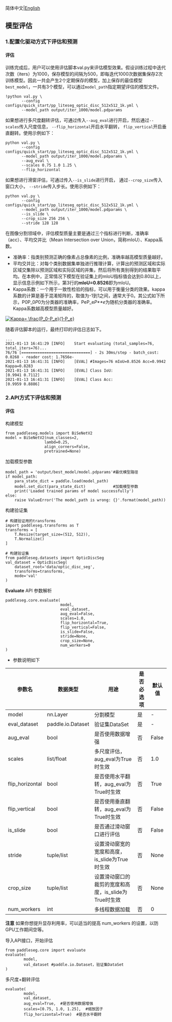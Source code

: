 简体中文|[English](evaluate.md)
## 模型评估

### 1.**配置化驱动**方式下评估和预测

#### 评估

训练完成后，用户可以使用评估脚本val.py来评估模型效果。假设训练过程中迭代次数（iters）为1000，保存模型的间隔为500，即每迭代1000次数据集保存2次训练模型。因此一共会产生2个定期保存的模型，加上保存的最佳模型`best_model`，一共有3个模型，可以通过`model_path`指定期望评估的模型文件。

```
!python val.py \
       --config configs/quick_start/pp_liteseg_optic_disc_512x512_1k.yml \
       --model_path output/iter_1000/model.pdparams
```

如果想进行多尺度翻转评估，可通过传入`--aug_eval`进行开启，然后通过`--scales`传入尺度信息， `--flip_horizontal`开启水平翻转， `flip_vertical`开启垂直翻转。使用示例如下：

```
python val.py \
       --config configs/quick_start/pp_liteseg_optic_disc_512x512_1k.yml \
       --model_path output/iter_1000/model.pdparams \
       --aug_eval \
       --scales 0.75 1.0 1.25 \
       --flip_horizontal
```

如果想进行滑窗评估，可通过传入`--is_slide`进行开启， 通过`--crop_size`传入窗口大小， `--stride`传入步长。使用示例如下：

```
python val.py \
       --config configs/quick_start/pp_liteseg_optic_disc_512x512_1k.yml \
       --model_path output/iter_1000/model.pdparams \
       --is_slide \
       --crop_size 256 256 \
       --stride 128 128
```

在图像分割领域中，评估模型质量主要是通过三个指标进行判断，准确率（acc）、平均交并比（Mean Intersection over Union，简称mIoU）、Kappa系数。

- 准确率：指类别预测正确的像素占总像素的比例，准确率越高模型质量越好。
- 平均交并比：对每个类别数据集单独进行推理计算，计算出的预测区域和实际区域交集除以预测区域和实际区域的并集，然后将所有类别得到的结果取平均。在本例中，正常情况下模型在验证集上的mIoU指标值会达到0.80以上，显示信息示例如下所示，第3行的**mIoU=0.8526**即为mIoU。
- Kappa系数：一个用于一致性检验的指标，可以用于衡量分类的效果。kappa系数的计算是基于混淆矩阵的，取值为-1到1之间，通常大于0。其公式如下所示，P0P_0*P*0为分类器的准确率，PeP_e*P**e*为随机分类器的准确率。Kappa系数越高模型质量越好。

<a href="https://www.codecogs.com/eqnedit.php?latex=Kappa=&space;\frac{P_0-P_e}{1-P_e}" target="_blank"><img src="https://latex.codecogs.com/gif.latex?Kappa=&space;\frac{P_0-P_e}{1-P_e}" title="Kappa= \frac{P_0-P_e}{1-P_e}" /></a>

随着评估脚本的运行，最终打印的评估日志如下。

```
...
2021-01-13 16:41:29 [INFO]    Start evaluating (total_samples=76, total_iters=76)...
76/76 [==============================] - 2s 30ms/step - batch_cost: 0.0268 - reader cost: 1.7656e-
2021-01-13 16:41:31 [INFO]    [EVAL] #Images=76 mIoU=0.8526 Acc=0.9942 Kappa=0.8283
2021-01-13 16:41:31 [INFO]    [EVAL] Class IoU:
[0.9941 0.7112]
2021-01-13 16:41:31 [INFO]    [EVAL] Class Acc:
[0.9959 0.8886]
```

### 2.**API**方式下评估和预测

#### 评估

构建模型
```
from paddleseg.models import BiSeNetV2
model = BiSeNetV2(num_classes=2,
                 lambd=0.25,
                 align_corners=False,
                 pretrained=None)
```

加载模型参数

```
model_path = 'output/best_model/model.pdparams'#最优模型路径
if model_path:
    para_state_dict = paddle.load(model_path)  
    model.set_dict(para_state_dict)            #加载模型参数
    print('Loaded trained params of model successfully')
else:
    raise ValueError('The model_path is wrong: {}'.format(model_path))
```

构建验证集

```
# 构建验证用的transforms
import paddleseg.transforms as T
transforms = [
    T.Resize(target_size=(512, 512)),
    T.Normalize()
]

# 构建验证集
from paddleseg.datasets import OpticDiscSeg
val_dataset = OpticDiscSeg(
    dataset_root='data/optic_disc_seg',
    transforms=transforms,
    mode='val'
)
```

**Evaluate** API 参数解析

```
paddleseg.core.evaluate(
                        model,
                        eval_dataset,
                        aug_eval=False,
                        scales=1.0,  
                        flip_horizontal=True,
                        flip_vertical=False,
                        is_slide=False,
                        stride=None,
                        crop_size=None,
                        num_workers=0  
)
```

- 参数说明如下

| 参数名          | 数据类型          | 用途                                                 | 是否必选项 | 默认值 |
| --------------- | ----------------- | ---------------------------------------------------- | ---------- | ------ |
| model           | nn.Layer          | 分割模型                                             | 是         | -      |
| eval_dataset    | paddle.io.Dataset | 验证集DataSet                                        | 是         | -      |
| aug_eval        | bool              | 是否使用数据增强                                     | 否         | False  |
| scales          | list/float        | 多尺度评估，aug_eval为True时生效                     | 否         | 1.0    |
| flip_horizontal | bool              | 是否使用水平翻转，aug_eval为True时生效               | 否         | True   |
| flip_vertical   | bool              | 是否使用垂直翻转，aug_eval为True时生效               | 否         | False  |
| is_slide        | bool              | 是否通过滑动窗口进行评估                             | 否         | False  |
| stride          | tuple/list        | 设置滑动窗宽的宽度和高度，is_slide为True时生效       | 否         | None   |
| crop_size       | tuple/list        | 设置滑动窗口的裁剪的宽度和高度，is_slide为True时生效 | 否         | None   |
| num_workers     | int               | 多线程数据加载                                       | 否         | 0      |

**注意** 如果你想提升显存利用率，可以适当的提高 num_workers 的设置，以防GPU工作期间空等。


导入API接口，开始评估

```
from paddleseg.core import evaluate
evaluate(
        model,
        val_dataset #paddle.io.Dataset，验证集DataSet
)
```

多尺度+翻转评估

```
evaluate(
        model,
        val_dataset,
        aug_eval=True,  #是否使用数据增强
        scales=[0.75, 1.0, 1.25],  #缩放因子
        flip_horizontal=True)  #是否水平翻转
```
